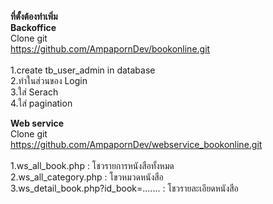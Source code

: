 <b>ที่ตั้งต้องทำเพิ่ม</b></br>
<b>Backoffice</b></br>
Clone git</br>
https://github.com/AmpapornDev/bookonline.git</br>
</br>
1.create tb_user_admin in database</br>
2.ทำในส่วนของ Login</br>
3.ใส่ Serach </br>
4.ใส่  pagination</br>

<b>Web service</b></br>
Clone git </br>
https://github.com/AmpapornDev/webservice_bookonline.git</br>
</br>
1.ws_all_book.php : โชวรายการหนังสือทั้งหมด</br>
2.ws_all_category.php : โขวหมวดหนังสือ</br>
3.ws_detail_book.php?id_book=....... : โชวรายละเอียดหนังสือ</br>

